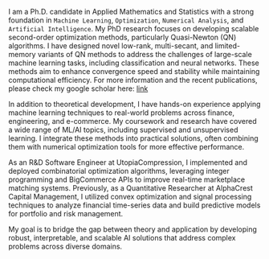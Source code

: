 I am a Ph.D. candidate in Applied Mathematics and Statistics with a strong foundation in `Machine Learning`, `Optimization`, `Numerical Analysis`, and `Artificial Intelligence`. My PhD research focuses on developing scalable second-order optimization methods, particularly Quasi-Newton (QN) algorithms. I have designed novel low-rank, multi-secant, and limited-memory variants of QN methods to address the challenges of large-scale machine learning tasks, including classification and neural networks. These methods aim to enhance convergence speed and stability while maintaining computational efficiency. For more information and the recent publications, please check my google scholar here: [link](https://scholar.google.com/citations?user=HzVjkyIAAAAJ&hl=en&oi=ao)

In addition to theoretical development, I have hands-on experience applying machine learning techniques to real-world problems across finance, engineering, and e-commerce. My coursework and research have covered a wide range of ML/AI topics, including supervised and unsupervised learning. I integrate these methods into practical solutions, often combining them with numerical optimization tools for more effective performance.

As an R&D Software Engineer at UtopiaCompression, I implemented and deployed combinatorial optimization algorithms, leveraging integer programming and BigCommerce APIs to improve real-time marketplace matching systems. Previously, as a Quantitative Researcher at AlphaCrest Capital Management, I utilized convex optimization and signal processing techniques to analyze financial time-series data and build predictive models for portfolio and risk management.

My goal is to bridge the gap between theory and application by developing robust, interpretable, and scalable AI solutions that address complex problems across diverse domains.